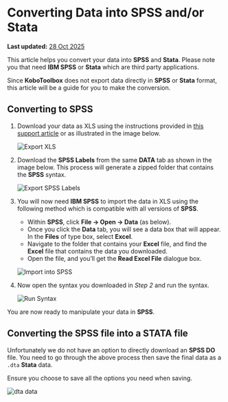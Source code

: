 # Converting Data into SPSS and/or Stata
**Last updated:** <a href="https://github.com/kobotoolbox/docs/blob/01270a828ec846731411368326ba58114adda98e/source/converting_to_spss_and_stata.md" class="reference">28 Oct 2025</a>


<p class="note">
  This article helps you convert your data into <strong>SPSS</strong> and
  <strong>Stata</strong>. Please note you that need
  <strong>IBM SPSS</strong> or <strong>Stata</strong> which are third party
  applications.
</p>

Since **KoboToolbox** does not export data directly in **SPSS** or **Stata**
format, this article will be a guide for you to make the conversion.

## Converting to SPSS

1. Download your data as XLS using the instructions provided in
   [this support article](export_download.md) or as illustrated in the image
   below.

    ![Export XLS](/images/converting_to_spss_and_stata/export_xls.gif)

2. Download the **SPSS Labels** from the same **DATA** tab as shown in the image
   below. This process will generate a zipped folder that contains the **SPSS**
   syntax.

    ![Export SPSS Labels](/images/converting_to_spss_and_stata/export_spss_labels.gif)

3. You will now need **IBM SPSS** to import the data in XLS using the following
   method which is compatible with all versions of **SPSS**.

    - Within **SPSS**, click **File -> Open -> Data** (as below).
    - Once you click the **Data** tab, you will see a data box that will appear.
      In the **Files** of type box, select **Excel**.
    - Navigate to the folder that contains your **Excel** file, and find the
      **Excel** file that contains the data you downloaded.
    - Open the file, and you’ll get the **Read Excel File** dialogue box.

    ![Import into SPSS](/images/converting_to_spss_and_stata/import_into_spss.gif)

4. Now open the syntax you downloaded in _Step 2_ and run the syntax.

    ![Run Syntax](/images/converting_to_spss_and_stata/run_syntax.jpg)

You are now ready to manipulate your data in **SPSS**.

## Converting the SPSS file into a STATA file

Unfortunately we do not have an option to directly download an **SPSS DO** file.
You need to go through the above process then save the final data as a `.dta`
**Stata** data.

Ensure you choose to save all the options you need when saving.

![dta data](/images/converting_to_spss_and_stata/dta_data.jpg)
